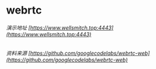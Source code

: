 # webrtc
###### 演示地址 [https://www.wellsmitch.top:4443](https://www.wellsmitch.top:4443)
###### 资料来源 [https://github.com/googlecodelabs/webrtc-web](https://github.com/googlecodelabs/webrtc-web)